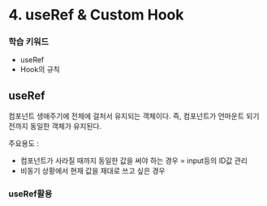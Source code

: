 # 4. useRef & Custom Hook

### 학습 키워드

* useRef
* Hook의 규칙

## useRef

컴포넌트 생애주기에 전체에 걸처서 유지되는 객체이다. 즉, 컴포넌트가 언마운트 되기 전까지 동일한 객체가 유지된다.

주요용도 :&#x20;

* 컴포넌트가 사라질 때까지 동일한 값을 써야 하는 경우 = input등의 ID값 관리
* 비동기 상황에서 현재 값을 재대로 쓰고 싶은 경우

### useRef활용



